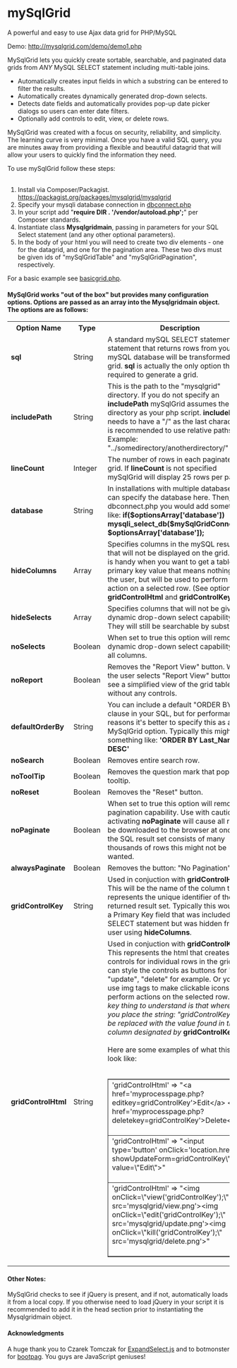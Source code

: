 # mySqlGrid
A powerful and easy to use Ajax data grid for PHP/MySQL

Demo: http://mysqlgrid.com/demo/demo1.php

MySqlGrid lets you quickly create sortable, searchable, and paginated data grids from *ANY* MySQL SELECT statement including multi-table joins.  

* Automatically creates input fields in which a substring can be entered to filter the results. 
* Automatically creates dynamically generated drop-down selects.
* Detects date fields and automatically provides pop-up date picker dialogs so users can enter date filters.
* Optionally add controls to edit, view, or delete rows.

MySqlGrid was created with a focus on security, reliability, and simplicity. The learning curve is very minimal. Once you have a valid SQL query, you are minutes away from providing a flexible and beautiful datagrid that will allow your users to quickly find the information they need.

To use mySqlGrid follow these steps:<br><br>
1. Install via Composer/Packagist. https://packagist.org/packages/mysqlgrid/mysqlgrid<br> 
2. Specify your mysqli database connection in <a href="https://github.com/escalibore/mySqlGrid/blob/master/src/dbconnect.php">dbconnect.php</a><br>
3. In your script add "<b>require __DIR__ . '/vendor/autoload.php';</b>" per Composer standards.<br> 
4. Instantiate class <b>Mysqlgridmain</b>, passing in parameters for your SQL Select statement (and any other optional parameters).<br>
5. In the body of your html you will need to create two div elements - one for the datagrid, and one for the pagination area.  These two divs must be given ids of "mySqlGridTable" and "mySqlGridPagination", respectively.<br>  

For a basic example see <a href="https://github.com/escalibore/mySqlGrid/blob/master/basicgrid.php">basicgrid.php</a>.

<h4>MySqlGrid works "out of the box" but provides many configuration options. Options are passed as an array into the Mysqlgridmain object.  The options are as follows:</h4>
<table>
<tr><th>Option Name</th><th>Type</th><th>Description</th></tr>
<tr><td><b>sql</b></td><td>String</td><td>A standard mySQL SELECT statement.  Any statement that returns rows from your mySQL database will be transformed into a grid.  <b>sql</b> is actually the only option that is required to generate a grid.</td></tr>
<tr><td><b>includePath</b></td><td>String</td><td>This is the path to the "mysqlgrid" directory. If you do not specify an <b>includePath</b> mySqlGrid assumes the same directory as your php script.  <b>includePath</b> needs to have a "/" as the last character.  It is recommended to use relative paths.  Example: "../somedirectory/anotherdirectory/"</td></tr>
<tr><td><b>lineCount</b></td><td>Integer</td><td>The number of rows in each paginated grid.  If <b>lineCount</b> is not specified mySqlGrid will display 25 rows per page.</td></tr>

<tr><td><b>database</b></td><td>String</td><td>In installations with multiple databases you can specify the database here.  Then, in dbconnect.php you would add something like: <b>if($optionsArray['database']) mysqli_select_db($mySqlGridConnection, $optionsArray['database']);</b></td></tr>

<tr><td><b>hideColumns</b></td><td>Array</td><td>Specifies columns in the mySQL result set that will not be displayed on the grid.  This is handy when you want to get a table's primary key value that means nothing to the user, but will be used to perform an action on a selected row. (See options <b>gridControlHtml</b> and <b>gridControlKey</b>)</td></tr>
<tr><td><b>hideSelects</b></td><td>Array</td><td>Specifies columns that will not be given dynamic drop-down select capability.  They will still be searchable by substring.</td></tr>
<tr><td><b>noSelects</b></td><td>Boolean</td><td>When set to true this option will remove dynamic drop-down select capability from all columns.</td></tr>

<tr><td><b>noReport</b></td><td>Boolean</td><td>Removes the "Report View" button. When the user selects "Report View" button they see a simplified view of the grid table without any controls.</td></tr>


<tr><td><b>defaultOrderBy</b></td><td>String</td><td>You can include a default "ORDER BY" clause in your SQL, but for performance reasons it's better to specify this as a MySqlGrid option. Typically this might look something like: <b>'ORDER BY Last_Name DESC'</b></td></tr>


<tr><td><b>noSearch</b></td><td>Boolean</td><td>Removes entire search row.</td></tr>
<tr><td><b>noToolTip</b></td><td>Boolean</td><td>Removes the question mark that pops up a tooltip.</td></tr>
<tr><td><b>noReset</b></td><td>Boolean</td><td>Removes the "Reset" button.</td></tr>


<tr><td><b>noPaginate</b></td><td>Boolean</td><td>When set to true this option will remove pagination capability. Use with caution: activating <b>noPaginate</b> will cause all rows to be downloaded to the browser at once. If the SQL result set consists of many thousands of rows this might not be wanted.</td></tr>
<tr><td><b>alwaysPaginate</b></td><td>Boolean</td><td>Removes the button: "No Pagination"</td></tr>
<tr><td><b>gridControlKey</b></td><td>String</td><td>Used in conjuction with <b>gridControlHtml</b>. This will be the name of the column that represents the unique identifier of the returned result set. Typically this would be a Primary Key field that was included in the SELECT statement but was hidden from the user using <b>hideColumns</b>.</td></tr>
<tr><td><b>gridControlHtml</b></td><td>String</td><td>Used in conjuction with <b>gridControlKey</b>. This represents the html that creates controls for individual rows in the grid.  You can style the controls as buttons for "view" "update", "delete" for example.  Or you can use img tags to make clickable icons that perform actions on the selected row. <i>The key thing to understand is that wherever you place the string: "gridControlKey" it will be replaced with the value found in the column designated by</i> <b>gridControlKey</b>.<br><br>Here are some examples of what this might look like:<br><br>
<table border="1"><tr><td>
'gridControlHtml' =&gt; &quot;&lt;a href='myprocesspage.php?editkey=gridControlKey'&gt;Edit&lt;/a&gt; &lt;a href='myprocesspage.php?deletekey=gridControlKey'&gt;Delete&lt;/a&gt;&quot;<br><br>
</td></tr>
<tr><td>
'gridControlHtml' =&gt; &quot;&lt;input type='button' onClick='location.href=\&quot;?showUpdateForm=gridControlKey\&quot;' value=\&quot;Edit\&quot;&gt;&quot;<br><br>
</td></tr>
<tr><td>
'gridControlHtml' =&gt; &quot;&lt;img onClick=\&quot;view('gridControlKey');\&quot; src='mysqlgrid/view.png'&gt;&lt;img onClick=\&quot;edit('gridControlKey');\&quot; src='mysqlgrid/update.png'&gt;&lt;img onClick=\&quot;kill('gridControlKey');\&quot; src='mysqlgrid/delete.png'&gt;&quot;<br><br>
</td></tr>
</table>
</td></tr>
</table>
<h4>Other Notes:</h4>
MySqlGrid checks to see if jQuery is present, and if not, automatically loads it from a local copy. If you otherwise need to load jQuery in your script it is recommended to add it in the head section prior to instantiating the Mysqlgridmain object.

<h4>Acknowledgments</h4>
A huge thank you to Czarek Tomczak for <a href="https://code.google.com/p/expandselect/">ExpandSelect.js</a> and to botmonster for <a href="http://botmonster.com/jquery-bootpag/#.VZqNtvlViko">bootpag</a>.  You guys are JavaScript geniuses!
